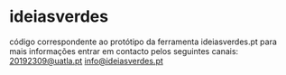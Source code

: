 # ideiasverdes
código correspondente ao protótipo da ferramenta ideiasverdes.pt
para mais informações entrar em contacto pelos seguintes canais:
20192309@uatla.pt
info@ideiasverdes.pt
